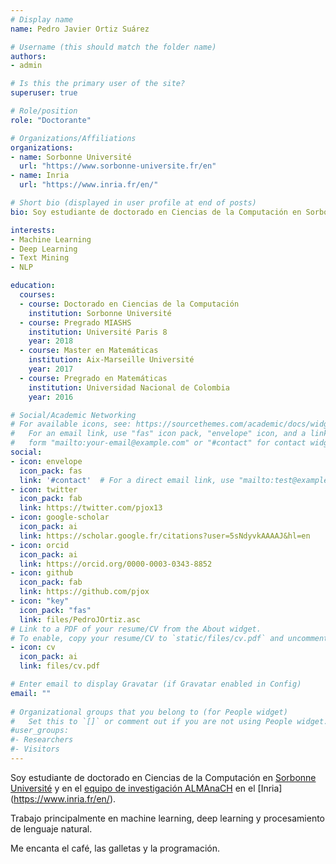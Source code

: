 ```yaml
---
# Display name
name: Pedro Javier Ortiz Suárez

# Username (this should match the folder name)
authors:
- admin

# Is this the primary user of the site?
superuser: true

# Role/position
role: "Doctorante"

# Organizations/Affiliations
organizations: 
- name: Sorbonne Université 
  url: "https://www.sorbonne-universite.fr/en"
- name: Inria
  url: "https://www.inria.fr/en/"

# Short bio (displayed in user profile at end of posts)
bio: Soy estudiante de doctorado en Ciencias de la Computación en Sorbonne Université y en el equipo de investigación ALMAnaCH en el Inria

interests:
- Machine Learning
- Deep Learning
- Text Mining
- NLP

education:
  courses:
  - course: Doctorado en Ciencias de la Computación
    institution: Sorbonne Université
  - course: Pregrado MIASHS
    institution: Université Paris 8
    year: 2018
  - course: Master en Matemáticas
    institution: Aix-Marseille Université
    year: 2017
  - course: Pregrado en Matemáticas
    institution: Universidad Nacional de Colombia
    year: 2016

# Social/Academic Networking
# For available icons, see: https://sourcethemes.com/academic/docs/widgets/#icons
#   For an email link, use "fas" icon pack, "envelope" icon, and a link in the
#   form "mailto:your-email@example.com" or "#contact" for contact widget.
social:
- icon: envelope
  icon_pack: fas
  link: '#contact'  # For a direct email link, use "mailto:test@example.org".
- icon: twitter
  icon_pack: fab
  link: https://twitter.com/pjox13
- icon: google-scholar
  icon_pack: ai
  link: https://scholar.google.fr/citations?user=5sNdyvkAAAAJ&hl=en
- icon: orcid
  icon_pack: ai
  link: https://orcid.org/0000-0003-0343-8852
- icon: github
  icon_pack: fab
  link: https://github.com/pjox
- icon: "key"
  icon_pack: "fas"
  link: files/PedroJOrtiz.asc
# Link to a PDF of your resume/CV from the About widget.
# To enable, copy your resume/CV to `static/files/cv.pdf` and uncomment the lines below.
- icon: cv
  icon_pack: ai
  link: files/cv.pdf

# Enter email to display Gravatar (if Gravatar enabled in Config)
email: ""
  
# Organizational groups that you belong to (for People widget)
#   Set this to `[]` or comment out if you are not using People widget.  
#user_groups:
#- Researchers
#- Visitors
---
```


Soy estudiante de doctorado en Ciencias de la Computación en [Sorbonne Université](https://sorbonne-universite.fr/en) y en el [equipo de investigación ALMAnaCH](https://team.inria.fr/almanach/) en el [Inria] (https://www.inria.fr/en/).

Trabajo principalmente en machine learning, deep learning y procesamiento de lenguaje natural.

Me encanta el café, las galletas y la programación. 